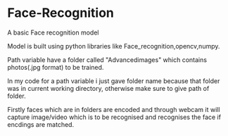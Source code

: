 # Face-Recognition
A basic Face recognition model

Model is built using python libraries like Face_recognition,opencv,numpy.

Path variable have a folder called "Advancedimages" which contains photos(.jpg format) to be trained.

In my code for a path variable i just gave folder name because that folder was in current working directory, otherwise make sure to give path of folder.

Firstly faces which are in folders are encoded and through webcam it will capture image/video which is to be recognised and recognises the face if encdings are matched.
